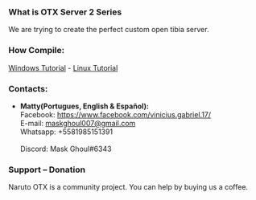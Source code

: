 ### What is OTX Server 2 Series
We are trying to create the perfect custom open tibia server.

### How Compile:
[Windows Tutorial](https://github.com/mattyx14/otxserver/wiki/Compilling-on-Windows) - [Linux Tutorial](https://github.com/mattyx14/otxserver/wiki/Compilling-on-Linux)

### Contacts:
- <b>Matty(Portugues, English & Español):</b><br>
Facebook: https://www.facebook.com/vinicius.gabriel.17/<br>
E-mail: maskghoul007@gmail.com<br>
Whatsapp: +5581985151391<br><br>
Discord: Mask Ghoul#6343

### Support – Donation
Naruto OTX is a community project. You can help by buying us a coffee.
